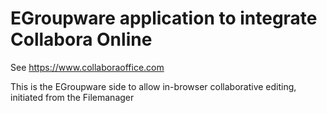 # EGroupware application to integrate Collabora Online

See https://www.collaboraoffice.com

This is the EGroupware side to allow in-browser collaborative editing, initiated from the Filemanager
